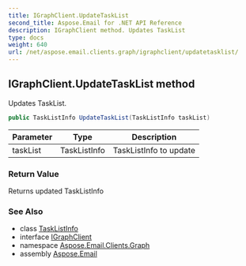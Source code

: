 ```yaml
---
title: IGraphClient.UpdateTaskList
second_title: Aspose.Email for .NET API Reference
description: IGraphClient method. Updates TaskList
type: docs
weight: 640
url: /net/aspose.email.clients.graph/igraphclient/updatetasklist/
---
```

## IGraphClient.UpdateTaskList method

Updates TaskList.

```csharp
public TaskListInfo UpdateTaskList(TaskListInfo taskList)
```

| Parameter | Type | Description |
| --- | --- | --- |
| taskList | TaskListInfo | TaskListInfo to update |

### Return Value

Returns updated TaskListInfo

### See Also

* class [TaskListInfo](../../tasklistinfo/)
* interface [IGraphClient](../)
* namespace [Aspose.Email.Clients.Graph](../../igraphclient/)
* assembly [Aspose.Email](../../../)


